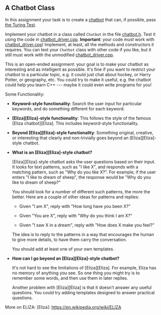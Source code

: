 ## A Chatbot Class

In this assignment your task is to create a
[chatbot](https://en.wikipedia.org/wiki/Chatbot) that can, if possible, pass
[the Turing Test](https://en.wikipedia.org/wiki/Turing_test).

Implement your chatbot in a class called `Chatbot` in the file
[chatbot.h](chatbot.h). Test it using the code in
[chatbot_driver.cpp](chatbot_driver.cpp). **Important**: your code *must* work
with [chatbot_driver.cpp](chatbot_driver.cpp)! Implement, at least, all the
methods and constructors it requires. You can test your `Chatbot` class with
other code if you like, but it still must work with the unmodified
[chatbot_driver.cpp](chatbot_driver.cpp).

This is an open-ended assignment: your goal is to make your chatbot as
interesting and as intelligent as possible. It's fine if you want to restrict
your chatbot to a particular topic, e.g. it could just chat about hockey, or
Harry Potter, or geography, etc. You could try to make it useful, e.g. the
chatbot could help you learn C++ --- maybe it could even write programs for
you!

Some Functionality:
- **Keyword-style functionality**: Search the user input for particular
  keywords, and do something different for each keyword.

- **[Eliza][Eliza]-style functionality**: This follows the style of the famous
  [Eliza chatbot][Eliza]. This includes keyword-style functionality.

- **Beyond [Eliza][Eliza]-style functionality**: Something original, creative,
  or interesting that clearly and non-trivially goes beyond an
  [Eliza][Eliza]-style chatbot.


- **What is an [Eliza][Eliza]-style chatbot?**

  [Eliza][Eliza]-style chatbot asks the user questions based on their input.
  It looks for text patterns, such as "I like X", and responds with a matching
  pattern, such as "Why do you like X?". For example, if the user enters "I
  like to dream of sheep", the response would be "Why do you like to dream of
  sheep?"

  You should look for a number of different such patterns, the more the
  better. Here are a couple of other ideas for patterns and replies:

  - Given "I am X", reply with "How long have you been X?"

  - Given "You are X", reply with "Why do you think I am X?"

  - Given "I saw X in a dream", reply with "How does X make you feel?"

  The idea is to reply to the patterns in a way that encourages the human to
  give more details, to have them carry the conversation.

  You should add at least one of your own templates.

- **How can I go beyond an [Eliza][Eliza]-style chatbot?**

  It's not hard to see the limitations of [Eliza][Eliza]. For example, Eliza
  has no memory of anything you see. So one thing you might try is to remember
  some words, and then use them in later replies.

  Another problem with [Eliza][Eliza] is that it doesn't answer any useful
  questions. You could try adding templates designed to answer practical
  questions.

More on ELIZA:
[Eliza]: https://en.wikipedia.org/wiki/ELIZA
